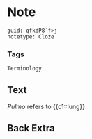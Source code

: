 # Note
```
guid: qfkdP8`f>j
notetype: Cloze
```

### Tags
```
Terminology
```

## Text
<i>Pulmo</i> refers to {{c1::lung}}

## Back Extra

